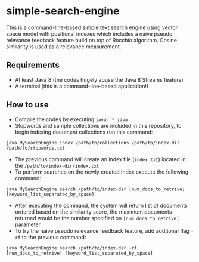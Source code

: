 # simple-search-engine
This is a command-line-based simple text search engine using vector space model with positional indexes which includes a naive pseudo relevance feedback feature build on top of Rocchio algorithm. Cosine similarity is used as a relevance measurement.

## Requirements
 - At least Java 8 (the codes hugely abuse the Java 8 Streams feature)
 - A terminal (this is a command-line-based application!)

## How to use
 - Compile the codes by executing `javac *.java`
 - Stopwords and sample collections are included in this repository, to begin indexing document collections run this command:
 ```
 java MySearchEngine index /path/to/collections /path/to/index-dir /path/to/stopwords.txt
 ```
 - The previous command will create an index file (`index.txt`) located in the `/path/to/index-dir/index.txt`
 - To perform searches on the newly created index execute the following command:
 ```
 java MySearchEngine search /path/to/index-dir [num_docs_to_retrive] [keyword_list_separated_by_space]
 ```
 - After executing the command, the system will return list of documents ordered based on the similarity score, the maximum documents returned would be the number specified on `[num_docs_to_retrive]` parameter
 - To try the naive pseudo relevance feedback feature, add addtional flag `-rf` to the previous command:
 ```
 java MySearchEngine search /path/to/index-dir -rf [num_docs_to_retrive] [keyword_list_separated_by_space]
 ```